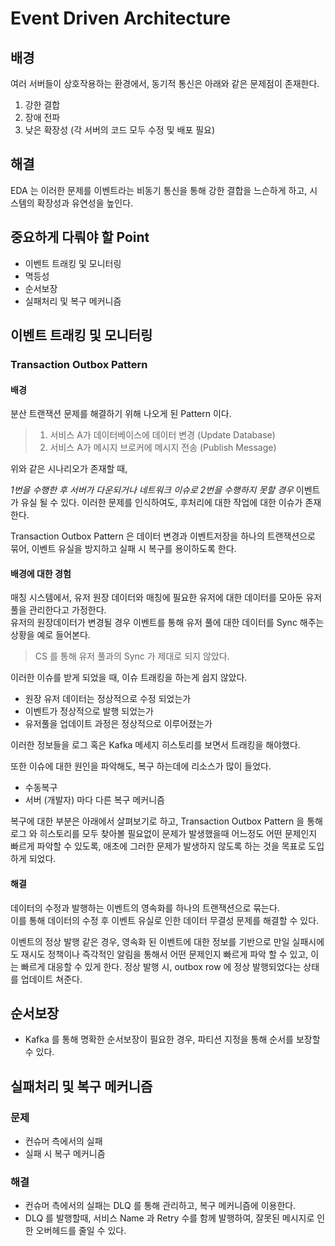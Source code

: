 # Event Driven Architecture

## 배경 
여러 서버들이 상호작용하는 환경에서, 동기적 통신은 아래와 같은 문제점이 존재한다. 

1. 강한 결합 
2. 장애 전파 
3. 낮은 확장성 (각 서버의 코드 모두 수정 및 배포 필요)

## 해결 
EDA 는 이러한 문제를 이벤트라는 비동기 통신을 통해 강한 결합을 느슨하게 하고, 시스템의 확장성과 유연성을 높인다. 


## 중요하게 다뤄야 할 Point 
- 이벤트 트래킹 및 모니터링 
- 멱등성
- 순서보장 
- 실패처리 및 복구 메커니즘 

## 이벤트 트래킹 및 모니터링 

### Transaction Outbox Pattern 

#### 배경
분산 트랜잭션 문제를 해결하기 위해 나오게 된 Pattern 이다. 

> 1. 서비스 A가 데이터베이스에 데이터 변경 (Update Database)  
> 2. 서비스 A가 메시지 브로커에 메시지 전송 (Publish Message)

위와 같은 시나리오가 존재할 때, 

*1번을 수행한 후 서버가 다운되거나 네트워크 이슈로 2번을 수행하지 못할 경우*  이벤트가 유실 될 수 있다. 
이러한 문제를 인식하여도, 후처리에 대한 작업에 대한 이슈가 존재한다. 

Transaction Outbox Pattern 은 데이터 변경과 이벤트저장을 하나의 트랜잭션으로 묶어, 이벤트 유실을 방지하고 실패 시 복구를 용이하도록 한다. 

#### 배경에 대한 경험 
매칭 시스템에서, 유저 원장 데이터와 매칭에 필요한 유저에 대한 데이터를 모아둔 유저 풀을 관리한다고 가정한다.  
유저의 원장데이터가 변경될 경우 이벤트를 통해 유저 풀에 대한 데이터를 Sync 해주는 상황을 예로 들어본다.  

> CS 를 통해 유저 풀과의 Sync 가 제대로 되지 않았다.

이러한 이슈를 받게 되었을 때, 이슈 트래킹을 하는게 쉽지 않았다. 

- 원장 유저 데이터는 정상적으로 수정 되었는가 
- 이벤트가 정상적으로 발행 되었는가 
- 유저풀을 업데이트 과정은 정상적으로 이루어졌는가

이러한 정보들을 로그 혹은 Kafka 메세지 히스토리를 보면서 트래킹을 해야했다.

또한 이슈에 대한 원인을 파악해도, 복구 하는데에 리소스가 많이 들었다. 
- 수동복구 
- 서버 (개발자) 마다 다른 복구 메커니즘 

복구에 대한 부분은 아래에서 살펴보기로 하고, Transaction Outbox Pattern 을 통해 로그 와 히스토리를 모두 찾아볼 필요없이 
문제가 발생했을때 어느정도 어떤 문제인지 빠르게 파악할 수 있도록, 애초에 그러한 문제가 발생하지 않도록 하는 것을 목표로 도입하게 되었다. 

#### 해결 

데이터의 수정과 발행하는 이벤트의 영속화를 하나의 트랜잭션으로 묶는다.  
이를 통해 데이터의 수정 후 이벤트 유실로 인한 데이터 무결성 문제를 해결할 수 있다. 

이벤트의 정상 발행 같은 경우, 영속화 된 이벤트에 대한 정보를 기반으로 만일 실패시에도 재시도 정책이나 즉각적인 알림을 통해서 
어떤 문제인지 빠르게 파악 할 수 있고, 이는 빠르게 대응할 수 있게 한다.
정상 발행 시, outbox row 에 정상 발행되었다는 상태를 업데이트 쳐준다.

## 순서보장
- Kafka 를 통해 명확한 순서보장이 필요한 경우, 파티션 지정을 통해 순서를 보장할 수 있다.

## 실패처리 및 복구 메커니즘

### 문제 

- 컨슈머 측에서의 실패 
- 실패 시 복구 메커니즘 

### 해결 
- 컨슈머 측에서의 실패는 DLQ 를 통해 관리하고, 복구 메커니즘에 이용한다. 
- DLQ 를 발행할때, 서비스 Name 과 Retry 수를 함께 발행하여, 잘못된 메시지로 인한 오버헤드를 줄일 수 있다. 

